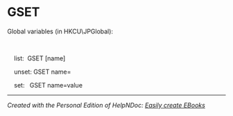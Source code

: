 # GSET

Global variables (in HKCU\\JPGlobal):

&nbsp;

&nbsp; &nbsp; list:&nbsp; GSET \[name\]

&nbsp; &nbsp; unset: GSET name=

&nbsp; &nbsp; set: &nbsp; GSET name=value


***
_Created with the Personal Edition of HelpNDoc: [Easily create EBooks](<https://www.helpndoc.com/feature-tour>)_

